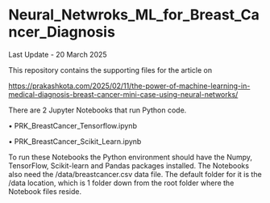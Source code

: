 # Neural_Netwroks_ML_for_Breast_Cancer_Diagnosis
Last Update - 20 March 2025

This repository contains the supporting files for the article on

https://prakashkota.com/2025/02/11/the-power-of-machine-learning-in-medical-diagnosis-breast-cancer-mini-case-using-neural-networks/ 

There are 2 Jupyter Notebooks that run Python code.

•	PRK_BreastCancer_Tensorflow.ipynb

•	PRK_BreastCancer_Scikit_Learn.ipynb 

To run these Notebooks the Python environment should have the Numpy, TensorFlow, Scikit-learn and Pandas packages installed.
The Notebooks also need the /data/breastcancer.csv data file. The default folder for it is the /data location, which is 1 folder down from the root folder where the Notebook files reside. 
